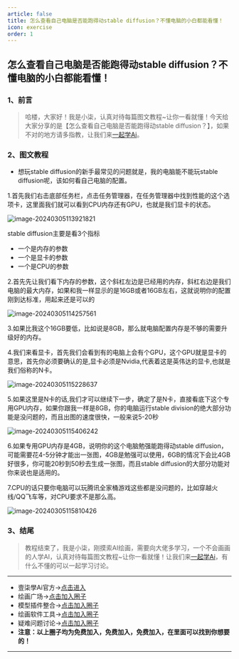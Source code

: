 ```yaml
---
article: false
title: 怎么查看自己电脑是否能跑得动stable diffusion？不懂电脑的小白都能看懂！
icon: exercise
order: 1
---
```


## 怎么查看自己电脑是否能跑得动stable diffusion？不懂电脑的小白都能看懂！

### 1、前言

> 哈楼，大家好！我是小柒，认真对待每篇图文教程~让你一看就懂！今天给大家分享的是【怎么查看自己电脑是否能跑得动stable diffusion？】，如果不对的地方请多指教，让我们来[一起学Ai](https://17xueai.top/)。

### 2、图文教程

- 想玩stable diffusion的新手最常见的问题就是，我的电脑能不能玩stable diffusion呢，该如何看自己电脑的配置。

1.首先我们右击底部任务栏，点击任务管理器，在任务管理器中找到性能的这个选项卡，这里面我们就可以看到CPU内存还有GPU，也就是我们显卡的状态。

![image-20240305113921821](https://img.17xueai.top/typora/imager/202403122113181.webp)

stable diffusion主要是看3个指标

- 一个是内存的参数
- 一个是显卡的参数
- 一个是CPU的参数

2.首先先让我们看下内存的参数，这个斜杠左边是已经用的内存，斜杠右边是我们电脑的最大内存，如果和我一样显示的是16GB或者16GB左右，这就说明你的配置刚到达标准，用起来还是可以的

![image-20240305114257561](https://img.17xueai.top/typora/imager/202403122114771.webp)

3.如果比我这个16GB要低，比如说是8GB，那么就电脑配置内存是不够的需要升级好的内存。

4.我们来看显卡，首先我们会看到有的电脑上会有个GPU，这个GPU就是显卡的意思，首先你必须要确认的是,显卡必须是Nvidia,代表着这是英伟达的显卡,也就是我们俗称的N卡。

![image-20240305115228637](https://img.17xueai.top/typora/imager/202403122114630.webp)

5.如果这里是N卡的话,我们才可以继续下一步，确定了是N卡，直接看底下这个专用GPU内存，如果你跟我一样是8GB，你的电脑运行stable division的绝大部分功能是没问题的，而且出图的速度很快，一般来说5-20秒

![image-20240305115406242](https://img.17xueai.top/typora/imager/202403122114938.webp)

6.如果专用GPU内存是4GB，说明你的这个电脑勉强能跑得动stable diffusion，可能需要花4-5分钟才能出一张图，4GB是勉强可以使用，6GB的情况下会比4GB好很多，你可能20秒到50秒去生成一张图，而且stable diffusion的大部分功能对你来说也是适用的。

7.CPU的话只要你电脑可以玩腾讯全家桶游戏这些都是没问题的，比如穿越火线/QQ飞车等，对CPU要求不是那么高。

![image-20240305115810426](https://img.17xueai.top/typora/imager/202403122123039.webp)

### 3、结尾

> 教程结束了，我是小柒，刚摸索AI绘画，需要向大佬多学习，一个不会画画的人学AI，认真对待每篇图文教程~让你一看就懂！让我们来[一起学Ai](https://17xueai.top/)，有什么不懂的可以一起学习讨论。

<hr>

- 壹柒學Ai官方→[点击进入](https://17xueai.top/)
- 绘画广场→[点击加入圈子](https://17xueai.top/circle/square)
- 模型插件整合→[点击加入圈子](https://17xueai.top/circle/sdmodels)
- 绘画软件工具→[点击加入圈子](https://17xueai.top/circle/software)
- 疑难问题讨论→[点击加入圈子](https://17xueai.top/circle/questions)
- **注意：以上圈子均为免费加入，免费加入，免费加入，在里面可以找到你想要的！**

****

